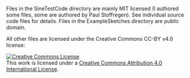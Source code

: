 Files in the SineTestCode directory are mainly MIT licensed (I authored some files, some are authored by Paul Stoffregen).  See individual source code files for details.
Files in the ExampleSketches directory are public domain.

All other files are licensed under the Creative Commons CC-BY v4.0 license:

<a rel="license" href="http://creativecommons.org/licenses/by/4.0/"><img alt="Creative Commons License" style="border-width:0" src="https://i.creativecommons.org/l/by/4.0/88x31.png" /></a><br />This work is licensed under a <a rel="license" href="http://creativecommons.org/licenses/by/4.0/">Creative Commons Attribution 4.0 International License</a>.
